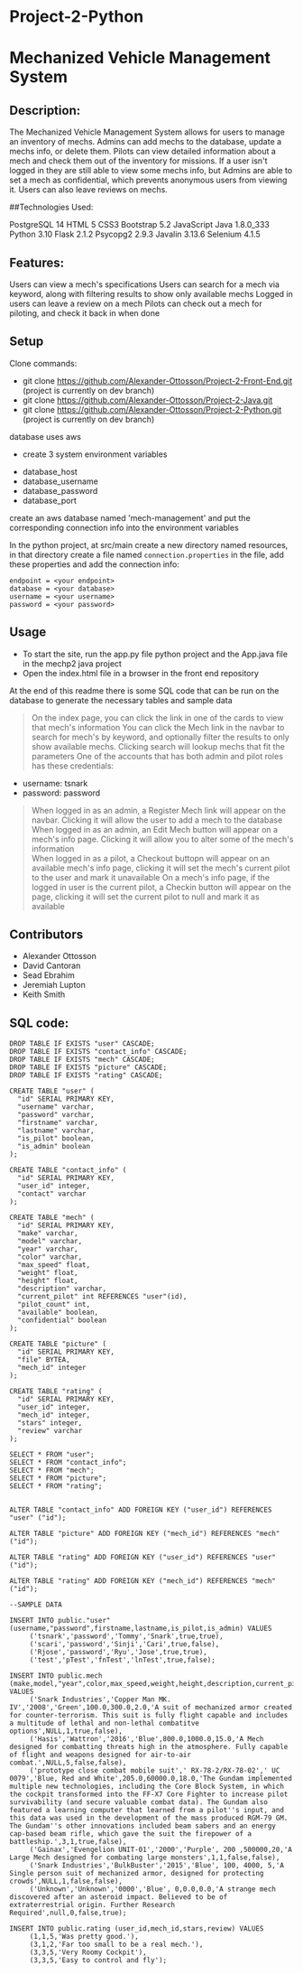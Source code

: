 # Project-2-Python

# Mechanized Vehicle Management System

## Description:
The Mechanized Vehicle Management System allows for users to manage an inventory of mechs. Admins can add mechs to the database, update a mechs info, or delete them. Pilots can view detailed information about a mech and check them out of the inventory for missions. If a user isn't logged in they are still able to view some mechs info, but Admins are able to set a mech as confidential, which prevents anonymous users from viewing it. Users can also leave reviews on mechs.

##Technologies Used:
<!-- REST -->
PostgreSQL 14
HTML 5
CSS3
Bootstrap 5.2
JavaScript
Java 1.8.0_333
Python 3.10
Flask 2.1.2
Psycopg2 2.9.3
Javalin 3.13.6
Selenium 4.1.5

## Features:
Users can view a mech's specifications
Users can search for a mech via keyword, along with filtering results to show only available mechs
Logged in users can leave a review on a mech
Pilots can check out a mech for piloting, and check it back in when done

## Setup
Clone commands:
- git clone https://github.com/Alexander-Ottosson/Project-2-Front-End.git (project is currently on dev branch)
- git clone https://github.com/Alexander-Ottosson/Project-2-Java.git
- git clone https://github.com/Alexander-Ottosson/Project-2-Python.git (project is currently on dev branch)

database uses aws

* create 3 system environment variables
- database_host
- database_username
- database_password
- database_port

create an aws database named 'mech-management' and put the corresponding connection info into the environment variables

In the python project, at src/main create a new directory named resources, in that directory create a file named `connection.properties`
in the file, add these properties and add the connection info:
```
endpoint = <your endpoint>
database = <your database>
username = <your username>
password = <your password>
```

## Usage

* To start the site, run the app.py file python project and the App.java file in the mechp2 java project
* Open the index.html file in a browser in the front end repository

At the end of this readme there is some SQL code that can be run on the database to generate the necessary tables and sample data

> On the index page, you can click the link in one of the cards to view that mech's information
> You can click the Mech link in the navbar to search for mech's by keyword, and optionally filter the results to only show available mechs. Clicking search will lookup mechs that fit the parameters
> One of the accounts that has both admin and pilot roles has these credentials:
  - username: tsnark
  - password: password
> When logged in as an admin, a Register Mech link will appear on the navbar. Clicking it will allow the user to add a mech to the database
> When logged in as an admin, an Edit Mech button will appear on a mech's info page. Clicking it will allow you to alter some of the mech's information\
> When logged in as a pilot, a Checkout buttopn will appear on an available mech's info page, clicking it will set the mech's current pilot to the user and mark it unavailable
> On a mech's info page, if the logged in user is the current pilot, a Checkin button will appear on the page, clicking it will set the current pilot to null and mark it as available

## Contributors
- Alexander Ottosson
- David Cantoran
- Sead Ebrahim
- Jeremiah Lupton
- Keith Smith

## SQL code:
```
DROP TABLE IF EXISTS "user" CASCADE;
DROP TABLE IF EXISTS "contact_info" CASCADE;
DROP TABLE IF EXISTS "mech" CASCADE;
DROP TABLE IF EXISTS "picture" CASCADE;
DROP TABLE IF EXISTS "rating" CASCADE;

CREATE TABLE "user" (
  "id" SERIAL PRIMARY KEY,
  "username" varchar,
  "password" varchar,
  "firstname" varchar,
  "lastname" varchar,
  "is_pilot" boolean,
  "is_admin" boolean
);

CREATE TABLE "contact_info" (
  "id" SERIAL PRIMARY KEY,
  "user_id" integer,
  "contact" varchar
);

CREATE TABLE "mech" (
  "id" SERIAL PRIMARY KEY,
  "make" varchar,
  "model" varchar,
  "year" varchar,
  "color" varchar,
  "max_speed" float,
  "weight" float,
  "height" float,
  "description" varchar,
  "current_pilot" int REFERENCES "user"(id),
  "pilot_count" int,
  "available" boolean,
  "confidential" boolean
);

CREATE TABLE "picture" (
  "id" SERIAL PRIMARY KEY,
  "file" BYTEA,
  "mech_id" integer
);

CREATE TABLE "rating" (
  "id" SERIAL PRIMARY KEY,
  "user_id" integer,
  "mech_id" integer,
  "stars" integer,
  "review" varchar
);

SELECT * FROM "user";
SELECT * FROM "contact_info";
SELECT * FROM "mech";
SELECT * FROM "picture";
SELECT * FROM "rating";


ALTER TABLE "contact_info" ADD FOREIGN KEY ("user_id") REFERENCES "user" ("id");

ALTER TABLE "picture" ADD FOREIGN KEY ("mech_id") REFERENCES "mech" ("id");

ALTER TABLE "rating" ADD FOREIGN KEY ("user_id") REFERENCES "user" ("id");

ALTER TABLE "rating" ADD FOREIGN KEY ("mech_id") REFERENCES "mech" ("id");

--SAMPLE DATA

INSERT INTO public."user" (username,"password",firstname,lastname,is_pilot,is_admin) VALUES
     ('tsnark','password','Tommy','Snark',true,true),
     ('scari','password','Sinji','Cari',true,false),
     ('Rjose','password','Ryu','Jose',true,true),
     ('test','pTest','fnTest','lnTest',true,false);
    
INSERT INTO public.mech 
(make,model,"year",color,max_speed,weight,height,description,current_pilot,pilot_count,available,confidential) 
VALUES
     ('Snark Industries','Copper Man MK. IV','2008','Green',100.0,300.0,2.0,'A suit of mechanized armor created for counter-terrorism. This suit is fully flight capable and includes a multitude of lethal and non-lethal combatitve options',NULL,1,true,false),
     ('Hasis','Wattron','2016','Blue',800.0,1000.0,15.0,'A Mech designed for combatting threats high in the atmosphere. Fully capable of flight and weapons designed for air-to-air combat.',NULL,5,false,false),
     ('prototype close combat mobile suit',' RX-78-2/RX-78-02',' UC 0079','Blue, Red and White',205.0,60000.0,18.0,'The Gundam implemented multiple new technologies, including the Core Block System, in which the cockpit transformed into the FF-X7 Core Fighter to increase pilot survivability (and secure valuable combat data). The Gundam also featured a learning computer that learned from a pilot''s input, and this data was used in the development of the mass produced RGM-79 GM. The Gundam''s other innovations included beam sabers and an energy cap-based beam rifle, which gave the suit the firepower of a battleship.',3,1,true,false),
     ('Gainax','Evengelion UNIT-01','2000','Purple', 200 ,500000,20,'A Large Mech designed for combating large monsters',1,1,false,false),
     ('Snark Industries','BulkBuster','2015','Blue', 100, 4000, 5,'A Single person suit of mechanized armor, designed for protecting crowds',NULL,1,false,false),
     ('Unknown','Unknown','0000','Blue', 0,0.0,0.0,'A strange mech discovered after an asteroid impact. Believed to be of extraterrestrial origin. Further Research Required',null,0,false,true);
    
INSERT INTO public.rating (user_id,mech_id,stars,review) VALUES
     (1,1,5,'Was pretty good.'),
     (3,1,2,'Far too small to be a real mech.'),
     (3,3,5,'Very Roomy Cockpit'),
     (3,3,5,'Easy to control and fly');
```

<!-- Link for Front End:<br>
  https://github.com/Alexander-Ottosson/Project-2-Front-End -->
 
<!-- Link for Python:<br>
https://github.com/Alexander-Ottosson/Project-2-Python/tree/dev < Current working directory -->
<!-- Commented out  https://github.com/Alexander-Ottosson/Project-2-Python -->
  
<!-- Link for Java:<br>
  https://github.com/Alexander-Ottosson/Project-2-Java -->
  
<!-- To run the App Install
  1. `pip install psycopg2`
  2. `pip install flask`
  3. `pip install flask_cors`
  4. `pip install unittest`
  5. `pip install behave`
  6. `pip install selenium`
 -->

